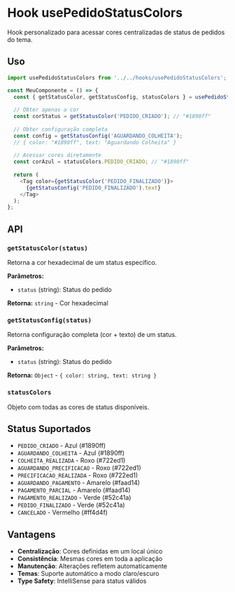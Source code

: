 # Hook usePedidoStatusColors

Hook personalizado para acessar cores centralizadas de status de pedidos do tema.

## Uso

```javascript
import usePedidoStatusColors from '../../hooks/usePedidoStatusColors';

const MeuComponente = () => {
  const { getStatusColor, getStatusConfig, statusColors } = usePedidoStatusColors();
  
  // Obter apenas a cor
  const corStatus = getStatusColor('PEDIDO_CRIADO'); // "#1890ff"
  
  // Obter configuração completa
  const config = getStatusConfig('AGUARDANDO_COLHEITA'); 
  // { color: "#1890ff", text: "Aguardando Colheita" }
  
  // Acessar cores diretamente
  const corAzul = statusColors.PEDIDO_CRIADO; // "#1890ff"
  
  return (
    <Tag color={getStatusColor('PEDIDO_FINALIZADO')}>
      {getStatusConfig('PEDIDO_FINALIZADO').text}
    </Tag>
  );
};
```

## API

### `getStatusColor(status)`
Retorna a cor hexadecimal de um status específico.

**Parâmetros:**
- `status` (string): Status do pedido

**Retorna:** `string` - Cor hexadecimal

### `getStatusConfig(status)`
Retorna configuração completa (cor + texto) de um status.

**Parâmetros:**
- `status` (string): Status do pedido

**Retorna:** `Object` - `{ color: string, text: string }`

### `statusColors`
Objeto com todas as cores de status disponíveis.

## Status Suportados

- `PEDIDO_CRIADO` - Azul (#1890ff)
- `AGUARDANDO_COLHEITA` - Azul (#1890ff)
- `COLHEITA_REALIZADA` - Roxo (#722ed1)
- `AGUARDANDO_PRECIFICACAO` - Roxo (#722ed1)
- `PRECIFICACAO_REALIZADA` - Roxo (#722ed1)
- `AGUARDANDO_PAGAMENTO` - Amarelo (#faad14)
- `PAGAMENTO_PARCIAL` - Amarelo (#faad14)
- `PAGAMENTO_REALIZADO` - Verde (#52c41a)
- `PEDIDO_FINALIZADO` - Verde (#52c41a)
- `CANCELADO` - Vermelho (#ff4d4f)

## Vantagens

- **Centralização**: Cores definidas em um local único
- **Consistência**: Mesmas cores em toda a aplicação
- **Manutenção**: Alterações refletem automaticamente
- **Temas**: Suporte automático a modo claro/escuro
- **Type Safety**: IntelliSense para status válidos
